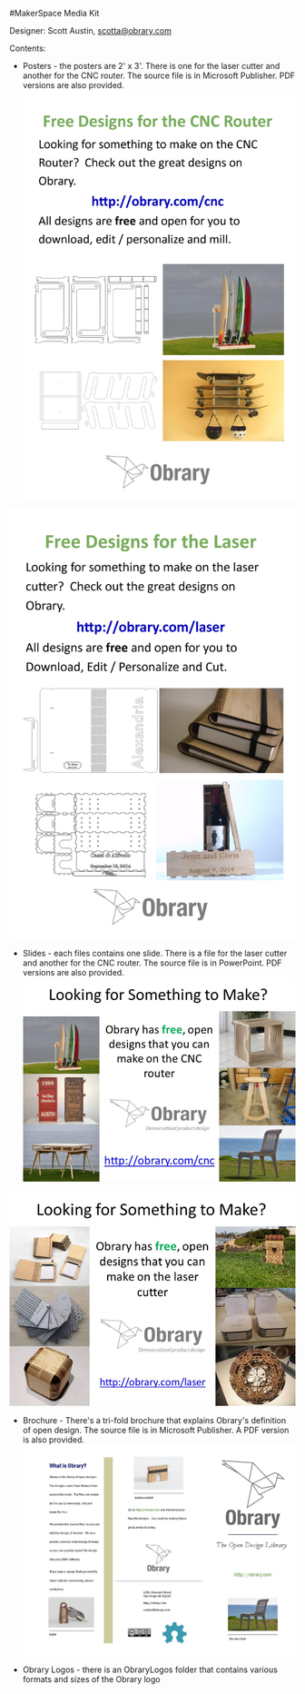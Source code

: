 #MakerSpace Media Kit

Designer: Scott Austin, scotta@obrary.com

Contents:

- Posters - the posters are 2' x 3'.  There is one for the laser cutter and another for the CNC router.  The source file is in Microsoft Publisher.  PDF versions are also provided.
![](/Posters/Images/CNCRouter-Poster.jpg)

![](/Posters/Images/LaserCutter-Poster.jpg)

- Slides - each files contains one slide.  There is a file for the laser cutter and another for the CNC router.  The source file is in PowerPoint. PDF versions are also provided.
![](/Slides/Images/CNCRouter-Slide.jpg)

![](/Slides/Images/LaserCutter-Slide.jpg)

- Brochure - There's a tri-fold brochure that explains Obrary's definition of open design.  The source file is in Microsoft Publisher.  A PDF version is also provided.
![](/Brochures/Images/Obrary-OpenDesign-TriFold.jpg)

- Obrary Logos - there is an ObraryLogos folder that contains various formats and sizes of the Obrary logo